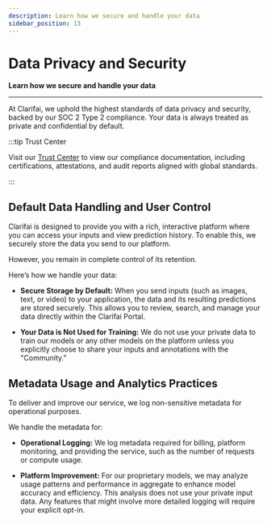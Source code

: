 ```yaml
---
description: Learn how we secure and handle your data
sidebar_position: 13
---
```


# Data Privacy and Security

**Learn how we secure and handle your data**
<hr />

At Clarifai, we uphold the highest standards of data privacy and security, backed by our SOC 2 Type 2 compliance. Your data is always treated as private and confidential by default. 

:::tip Trust Center

Visit our [Trust Center](https://trust.clarifai.com/) to view our compliance documentation, including certifications, attestations, and audit reports aligned with global standards.

:::

## Default Data Handling and User Control

Clarifai is designed to provide you with a rich, interactive platform where you can access your inputs and view prediction history. To enable this, we securely store the data you send to our platform. 

However, you remain in complete control of its retention.

Here’s how we handle your data:

- **Secure Storage by Default:** When you send inputs (such as images, text, or video) to your application, the data and its resulting predictions are stored securely. This allows you to review, search, and manage your data directly within the Clarifai Portal.

- **Your Data is Not Used for Training:** We do not use your private data to train our models or any other models on the platform unless you explicitly choose to share your inputs and annotations with the "Community."

<!--
- **Full Control Over Retention:** You can configure data retention policies to meet your specific security and privacy needs. This can be done via the API, allowing you to set a specific retention period (e.g., 30 days) after which your data will be automatically purged.
-->

<!--
## How to Opt-Out of Data Storage

For use cases where storing inputs is not desired, you have the option to prevent data from being written to persistent storage.

Here’s how you can control that behavior:

- **API Control:** When making an API call, you can specify that the input data should not be stored. In this case, the data is used only to generate a prediction and is not retained.
-->

## Metadata Usage and Analytics Practices

To deliver and improve our service, we log non-sensitive metadata for operational purposes.

We handle the metadata for:

- **Operational Logging:** We log metadata required for billing, platform monitoring, and providing the service, such as the number of requests or compute usage.

- **Platform Improvement:** For our proprietary models, we may analyze usage patterns and performance in aggregate to enhance model accuracy and efficiency. This analysis does not use your private input data. Any features that might involve more detailed logging will require your explicit opt-in.
